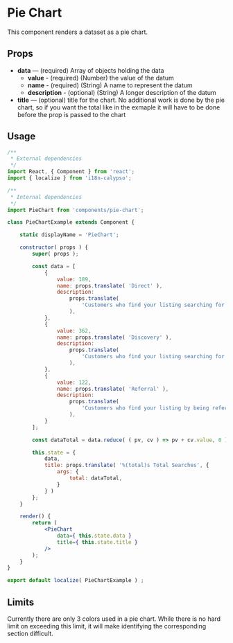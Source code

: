 # Pie Chart

This component renders a dataset as a pie chart.

## Props 

* **data** — (required) Array of objects holding the data
	* **value** - (required) (Number) the value of the datum
	* **name** - (required) (String) A name to represent the datum
	* **description** - (optional) (String) A longer description of the datum 
* **title** — (optional) title for the chart. No additional work is done by the pie chart, so if you want the total like in the exmaple it will have to be done before the prop is passed to the chart

## Usage

```jsx
/**
 * External dependencies
 */
import React, { Component } from 'react';
import { localize } from 'i18n-calypso';

/**
 * Internal dependencies
 */
import PieChart from 'components/pie-chart';

class PieChartExample extends Component {

	static displayName = 'PieChart';

	constructor( props ) {
		super( props );

		const data = [
			{
				value: 189,
				name: props.translate( 'Direct' ),
				description:
					props.translate(
						'Customers who find your listing searching for your business or address'
					),
			},
			{
				value: 362,
				name: props.translate( 'Discovery' ),
				description:
					props.translate(
						'Customers who find your listing searching for a category, product, or service'
					),
			},
			{
				value: 122,
				name: props.translate( 'Referral' ),
				description:
					props.translate(
						'Customers who find your listing by being referred from another type of search'
					),
			}
		];

		const dataTotal = data.reduce( ( pv, cv ) => pv + cv.value, 0 );

		this.state = {
			data,
			title: props.translate( '%(total)s Total Searches', {
				args: {
					total: dataTotal,
				}
			} )
		};
	}

	render() {
		return (
			<PieChart
				data={ this.state.data }
				title={ this.state.title }
			/>
		);
	}
}

export default localize( PieChartExample ) ;
```

## Limits

Currently there are only 3 colors used in a pie chart. While there is no hard limit on exceeding this limit, it will make identifying the corresponding section difficult.
